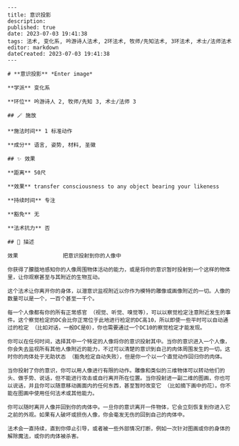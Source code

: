 
    ---
    title: 意识投影
    description: 
    published: true
    date: 2023-07-03 19:41:38
    tags: 法术, 变化系, 吟游诗人法术, 2环法术, 牧师/先知法术, 3环法术, 术士/法师法术
    editor: markdown
    dateCreated: 2023-07-03 19:41:38
    ---

    # **意识投影** *Enter image*

    **学派** 变化系 

    **环位** 吟游诗人 2, 牧师/先知 3, 术士/法师 3

    ## 🪄 施放

    **施法时间** 1 标准动作

    **成分** 语言, 姿势, 材料, 圣徽

    ## ✨ 效果  

    **距离** 50尺 

    **效果** transfer consciousness to any object bearing your likeness 

    **持续时间** 专注 

    **豁免** 无

    **法术抗力** 否

    ## 📖 描述

    效果              把意识投射到你的人像中

    你获得了朦胧地感知你的人像周围物体活动的能力，或是将你的意识暂时投射到一个这样的物体里，让你观察甚至与其附近的生物互动。

    这个法术让你离开你的身体，以潜意识监视附近以你作为模特的雕像或画像附近的一切。人像的数量可以是一个，一百个甚至一千个。

    每一个人像都有你的所有正常感官 （视觉、听觉、嗅觉等），可以以察觉检定注意附近发生的事件。这个察觉检定的DC会比你正常位于此地进行检定的DC高10，所以即使一些平时可以自动通过的检定 （比如对话，一般DC是0），你也需要通过一个DC10的察觉检定才能发现。

    你可以在任何时间，选择其中一个特定的人像将你的意识投射其中。当你的意识进入一个人像，你会失去监视所有其他人像附近的能力，不过可以清楚的意识到自己的肉体周围发生的一切。这时你的肉体处于无助状态 （豁免检定自动失败），但是你一个以一个直觉动作回归你的肉体。

    当你投射了你的意识，你可以用人像进行有限的动作。雕像和类似的三维物体可以转动他们的头、做手势、说话，但不能进行攻击或自行离开所在位置。当你投射进一副二维的图画，你也可以说话，并且你可以随意移动画面内的任何东西，甚至暂时改变它 （比如摘下画中的花）。你不能在图画中使用任何法术或其他能力。

    你可以随时离开人像并回到你的肉体中。一旦你的意识离开一件物体，它会立刻恢复到你进入它之前的外观。如果有人破坏或损伤人像，你会毫发无伤的回到自己的肉体中。

    法术会一直持续，直到你停止引导，或者被一些外部情况打断，例如一次针对图画或你的身体的解除魔法，或你的肉体被杀害。
    